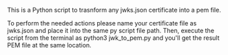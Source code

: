 This is a Python script to trasnform any jwks.json certificate into a pem file.

To perform the needed actions please name your certificate file as jwks.json and place it into the same py script file path. Then, execute the script from the terminal as python3 jwk_to_pem.py and you'll get the result PEM file at the same location.
